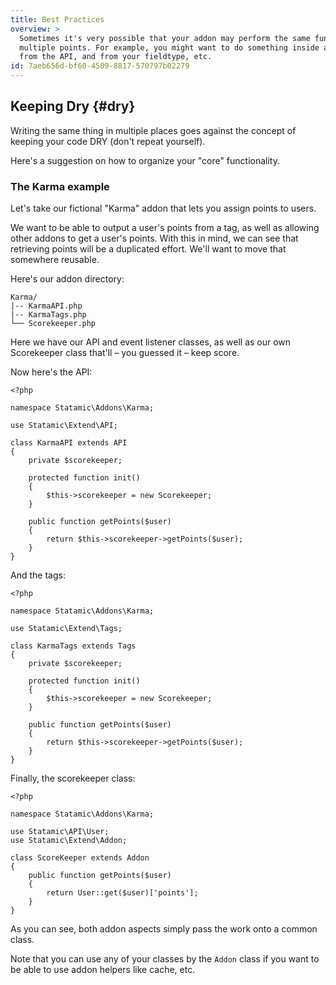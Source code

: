 ```yaml
---
title: Best Practices
overview: >
  Sometimes it's very possible that your addon may perform the same function from
  multiple points. For example, you might want to do something inside a tag, and
  from the API, and from your fieldtype, etc.
id: 7aeb656d-bf60-4509-8817-570797b02279
---
```

## Keeping Dry {#dry}

Writing the same thing in multiple places goes against the concept of keeping your code DRY (don't repeat yourself).

Here's a suggestion on how to organize your "core" functionality.

### The Karma example

Let's take our fictional "Karma" addon that lets you assign points to users.

We want to be able to output a user's points from a tag, as well as allowing other addons to get a user's points.
With this in mind, we can see that retrieving points will be a duplicated effort. We'll want to move that somewhere reusable.

Here's our addon directory:

``` .language-files
Karma/
|-- KarmaAPI.php
|-- KarmaTags.php
└── Scorekeeper.php
```

Here we have our API and event listener classes, as well as our own Scorekeeper class that'll – you guessed it – keep score.

Now here's the API:

``` .language-php
<?php

namespace Statamic\Addons\Karma;

use Statamic\Extend\API;

class KarmaAPI extends API
{
    private $scorekeeper;

    protected function init()
    {
        $this->scorekeeper = new Scorekeeper;
    }

    public function getPoints($user)
    {
        return $this->scorekeeper->getPoints($user);
    }
}
```

And the tags:

``` .language-php
<?php

namespace Statamic\Addons\Karma;

use Statamic\Extend\Tags;

class KarmaTags extends Tags
{
    private $scorekeeper;

    protected function init()
    {
        $this->scorekeeper = new Scorekeeper;
    }

    public function getPoints($user)
    {
        return $this->scorekeeper->getPoints($user);
    }
}
```

Finally, the scorekeeper class:

``` .language-php
<?php

namespace Statamic\Addons\Karma;

use Statamic\API\User;
use Statamic\Extend\Addon;

class ScoreKeeper extends Addon
{
    public function getPoints($user)
    {
        return User::get($user)['points'];
    }
}
```

As you can see, both addon aspects simply pass the work onto a common class.

Note that you can use any of your classes by the `Addon` class if you want to be able to use addon helpers like cache, etc.

